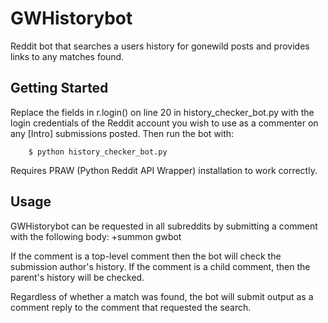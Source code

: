 GWHistorybot
============

Reddit bot that searches a users history for gonewild posts and provides links to any matches found.

Getting Started
----------------

Replace the fields in r.login() on line 20 in history_checker_bot.py with the login credentials of the Reddit account you wish to use as a commenter on any [Intro] submissions posted. Then run the bot with:

        $ python history_checker_bot.py 
        
Requires PRAW (Python Reddit API Wrapper) installation to work correctly.

Usage
---------------

GWHistorybot can be requested in all subreddits by submitting a comment with the following body: +summon gwbot

If the comment is a top-level comment then the bot will check the submission author's history.
If the comment is a child comment, then the parent's history will be checked.

Regardless of whether a match was found, the bot will submit output as a comment reply to the comment that requested the search.
